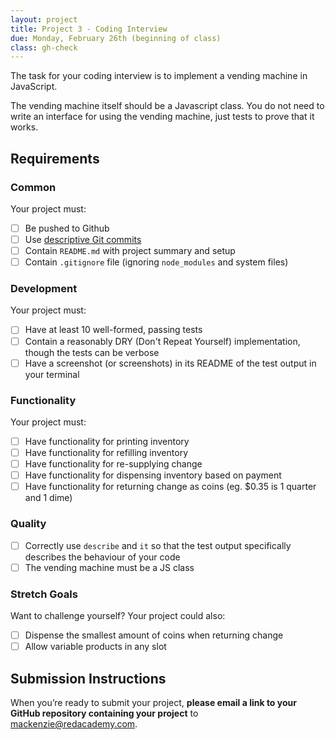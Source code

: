 ```yaml
---
layout: project
title: Project 3 - Coding Interview
due: Monday, February 26th (beginning of class)
class: gh-check
---
```


The task for your coding interview is to implement a vending machine in JavaScript.

The vending machine itself should be a Javascript class. You do not need to write an interface for using the vending machine, just tests to prove that it works.

## Requirements

### Common

Your project must:

* [ ] Be pushed to Github
* [ ] Use [descriptive Git commits](http://chris.beams.io/posts/git-commit/)
* [ ] Contain `README.md` with project summary and setup
* [ ] Contain `.gitignore` file (ignoring `node_modules` and system files)

### Development

Your project must:

* [ ] Have at least 10 well-formed, passing tests
* [ ] Contain a reasonably DRY (Don't Repeat Yourself) implementation, though the tests can be verbose
* [ ] Have a screenshot (or screenshots) in its README of the test output in your terminal

### Functionality

Your project must:

* [ ] Have functionality for printing inventory
* [ ] Have functionality for refilling inventory
* [ ] Have functionality for re-supplying change
* [ ] Have functionality for dispensing inventory based on payment
* [ ] Have functionality for returning change as coins (eg. $0.35 is 1 quarter and 1 dime)

### Quality

* [ ] Correctly use `describe` and `it` so that the test output specifically describes the behaviour of your code
* [ ] The vending machine must be a JS class

### Stretch Goals

Want to challenge yourself? Your project could also:

* [ ] Dispense the smallest amount of coins when returning change
* [ ] Allow variable products in any slot

## Submission Instructions

When you’re ready to submit your project, **please email a link to your GitHub repository containing your project** to mackenzie@redacademy.com.
